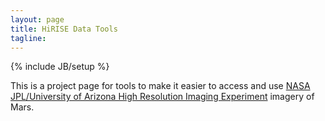 ```yaml
---
layout: page
title: HiRISE Data Tools
tagline: 
---
```

{% include JB/setup %}

This is a project page for tools to make it easier to access and use [NASA JPL/University of Arizona High Resolution Imaging Experiment](http://hirise.lpl.arizona.edu/) imagery of Mars.